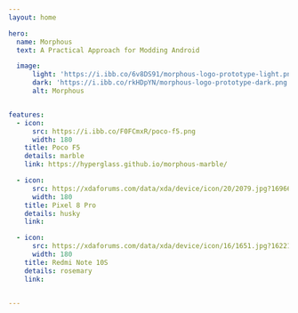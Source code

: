 ```yaml
---
layout: home

hero:
  name: Morphous
  text: A Practical Approach for Modding Android

  image:
      light: 'https://i.ibb.co/6v8DS91/morphous-logo-prototype-light.png'
      dark: 'https://i.ibb.co/rkHDpYN/morphous-logo-prototype-dark.png'
      alt: Morphous


features:
  - icon:
      src: https://i.ibb.co/F0FCmxR/poco-f5.png
      width: 180
    title: Poco F5
    details: marble
    link: https://hyperglass.github.io/morphous-marble/

  - icon:
      src: https://xdaforums.com/data/xda/device/icon/20/2079.jpg?1696672907
      width: 180
    title: Pixel 8 Pro
    details: husky
    link:

  - icon:
      src: https://xdaforums.com/data/xda/device/icon/16/1651.jpg?1622124707
      width: 180
    title: Redmi Note 10S
    details: rosemary
    link:


---
```


<style>
  div.item {
    align-items: center; 
    justify-content: center; 
}
  div.item h2.title {
    font-size: 20px; 
}
  @media (min-width: 600px) {
  div.item {
    width: calc(33.33% - 20px) !important; 
    flex-direction: row; /* Change to two columns */
    flex-wrap: wrap;
    flex-direction: 3 column;
    align-items: center; 
    justify-content: center; 
  }
}
</style>




